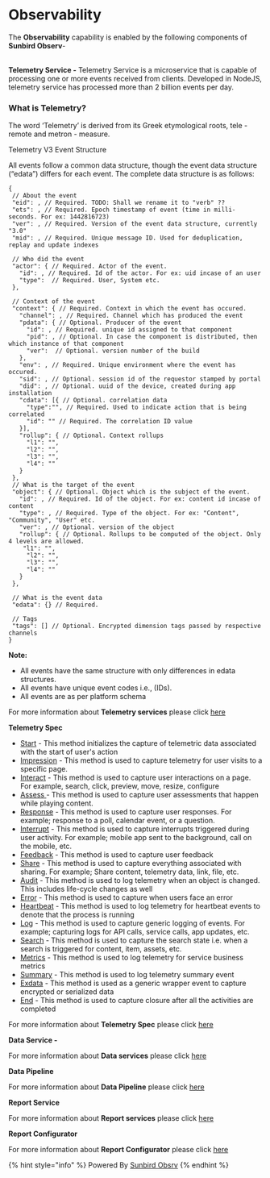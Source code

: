 # Observability

The **Observability** capability is enabled by the following components of **Sunbird Observ**-

\
**Telemetry Service -** Telemetry Service is a microservice that is capable of processing one or more events received from clients. Developed in NodeJS, telemetry service has processed more than 2 billion events per day.

### What is Telemetry? <a href="#what-is-telemetry" id="what-is-telemetry"></a>

The word ‘Telemetry’ is derived from its Greek etymological roots, tele - remote and metron - measure.

Telemetry V3 Event Structure

All events follow a common data structure, though the event data structure (“edata”) differs for each event. The complete data structure is as follows:

```
{
 // About the event
 "eid": , // Required. TODO: Shall we rename it to "verb" ?? 
 "ets": , // Required. Epoch timestamp of event (time in milli-seconds. For ex: 1442816723)
 "ver": , // Required. Version of the event data structure, currently "3.0"
 "mid": , // Required. Unique message ID. Used for deduplication, replay and update indexes
 
 // Who did the event
 "actor": { // Required. Actor of the event.
   "id": , // Required. Id of the actor. For ex: uid incase of an user
   "type":  // Required. User, System etc.
 },
 
 // Context of the event
 "context": { // Required. Context in which the event has occured.
   "channel": , // Required. Channel which has produced the event
   "pdata": { // Optional. Producer of the event
     "id": , // Required. unique id assigned to that component
     "pid": , // Optional. In case the component is distributed, then which instance of that component
     "ver":  // Optional. version number of the build
   },
   "env": , // Required. Unique environment where the event has occured.
   "sid": , // Optional. session id of the requestor stamped by portal
   "did": , // Optional. uuid of the device, created during app installation
   "cdata": [{ // Optional. correlation data
     "type":"", // Required. Used to indicate action that is being correlated
     "id": "" // Required. The correlation ID value
   }],
   "rollup": { // Optional. Context rollups
     "l1": "",
     "l2": "",
     "l3": "",
     "l4": ""
   }
 },
 // What is the target of the event
 "object": { // Optional. Object which is the subject of the event.
   "id": , // Required. Id of the object. For ex: content id incase of content
   "type": , // Required. Type of the object. For ex: "Content", "Community", "User" etc.
   "ver": , // Optional. version of the object
   "rollup": { // Optional. Rollups to be computed of the object. Only 4 levels are allowed.
   	"l1": "",
     "l2": "",
     "l3": "",
     "l4": ""
   }
 },
 
 // What is the event data
 "edata": {} // Required.
 
 // Tags
 "tags": [] // Optional. Encrypted dimension tags passed by respective channels
}
```

**Note:**

* All events have the same structure with only differences in edata structures.
* All events have unique event codes i.e., (IDs).
* All events are as per platform schema

For more information about **Telemetry services** please click [here](http://127.0.0.1:5000/s/ttPCtrHlLrl4MRuGlakt/learn/product-and-developer-guide/telemetry-service)

**Telemetry Spec**

* [Start](http://docs.sunbird.org/latest/developer-docs/telemetry/eventdetails/#start) - This method initializes the capture of telemetric data associated with the start of user's action
* [Impression](http://docs.sunbird.org/latest/developer-docs/telemetry/eventdetails/#impression) - This method is used to capture telemetry for user visits to a specific page.
* [Interact](http://docs.sunbird.org/latest/developer-docs/telemetry/eventdetails/#interact) - This method is used to capture user interactions on a page. For example, search, click, preview, move, resize, configure
* [Assess ](http://docs.sunbird.org/latest/developer-docs/telemetry/eventdetails/#access)- This method is used to capture user assessments that happen while playing content.
* [Response](http://docs.sunbird.org/latest/developer-docs/telemetry/eventdetails/#response) - This method is used to capture user responses. For example; response to a poll, calendar event, or a question.
* [Interrupt](http://docs.sunbird.org/latest/developer-docs/telemetry/eventdetails/#interrupt) - This method is used to capture interrupts triggered during user activity. For example; mobile app sent to the background, call on the mobile, etc.
* [Feedback](http://docs.sunbird.org/latest/developer-docs/telemetry/eventdetails/#feedback) - This method is used to capture user feedback
* [Share](http://docs.sunbird.org/latest/developer-docs/telemetry/eventdetails/#share) - This method is used to capture everything associated with sharing. For example; Share content, telemetry data, link, file, etc.
* [Audit](http://docs.sunbird.org/latest/developer-docs/telemetry/eventdetails/#audit) - This method is used to log telemetry when an object is changed. This includes life-cycle changes as well
* [Error](http://docs.sunbird.org/latest/developer-docs/telemetry/eventdetails/#error) - This method is used to capture when users face an error
* [Heartbeat](http://docs.sunbird.org/latest/developer-docs/telemetry/eventdetails/#heartbeat) - This method is used to log telemetry for heartbeat events to denote that the process is running
* [Log](http://docs.sunbird.org/latest/developer-docs/telemetry/eventdetails/#log) - This method is used to capture generic logging of events. For example; capturing logs for API calls, service calls, app updates, etc.
* [Search](http://docs.sunbird.org/latest/developer-docs/telemetry/eventdetails/#search) - This method is used to capture the search state i.e. when a search is triggered for content, item, assets, etc.
* [Metrics](http://docs.sunbird.org/latest/developer-docs/telemetry/eventdetails/#metrics) - This method is used to log telemetry for service business metrics
* [Summary](http://docs.sunbird.org/latest/developer-docs/telemetry/eventdetails/#summary) - This method is used to log telemetry summary event
* [Exdata](http://docs.sunbird.org/latest/developer-docs/telemetry/eventdetails/#exdata) - This method is used as a generic wrapper event to capture encrypted or serialized data
* [End](http://docs.sunbird.org/latest/developer-docs/telemetry/eventdetails/#end) - This method is used to capture closure after all the activities are completed

For more information about **Telemetry Spec** please click [here](http://127.0.0.1:5000/s/-MkM7F4oILSpCJPO0YUu/learn/understand)

**Data Service -**

For more information about **Data services** please click [here](http://127.0.0.1:5000/s/ttPCtrHlLrl4MRuGlakt/learn/product-and-developer-guide/data-service)

**Data Pipeline**

For more information about **Data Pipeline** please click [here](http://127.0.0.1:5000/s/ttPCtrHlLrl4MRuGlakt/learn/product-and-developer-guide/data-pipeline)

**Report Service**

For more information about **Report services** please click [here](http://127.0.0.1:5000/s/ttPCtrHlLrl4MRuGlakt/learn/product-and-developer-guide/report-service)

**Report Configurator**

For more information about **Report Configurator** please click [here](http://127.0.0.1:5000/s/ttPCtrHlLrl4MRuGlakt/learn/product-and-developer-guide/report-configurator)

{% hint style="info" %}
Powered By [Sunbird Obsrv](http://127.0.0.1:5000/o/-Mi9QwJlsfb7xuxTBc0J/s/ttPCtrHlLrl4MRuGlakt/ "mention")
{% endhint %}
